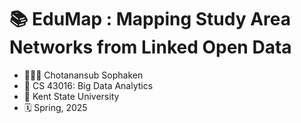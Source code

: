 # 📚 EduMap : Mapping Study Area Networks from Linked Open Data


- 🧑🏻‍💻 Chotanansub Sophaken
- 📝 CS 43016: Big Data Analytics
- 🏫 Kent State University
- 🗓️ Spring, 2025
